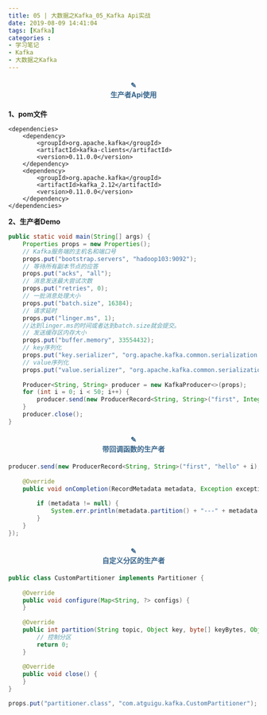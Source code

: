 ```yaml
---
title: 05 | 大数据之Kafka_05_Kafka Api实战
date: 2019-08-09 14:41:04
tags: [Kafka]
categories :
- 学习笔记
- Kafka
- 大数据之Kafka
---
```


#### <center><font color = "#36648B">✎</font><br/><font color = "#36648B">生产者Api使用</font></center>
**1、pom文件**
```
<dependencies>
    <dependency>
        <groupId>org.apache.kafka</groupId>
        <artifactId>kafka-clients</artifactId>
        <version>0.11.0.0</version>
    </dependency>
    <dependency>
        <groupId>org.apache.kafka</groupId>
        <artifactId>kafka_2.12</artifactId>
        <version>0.11.0.0</version>
    </dependency>
</dependencies>
```

**2、生产者Demo**
```java
public static void main(String[] args) {
    Properties props = new Properties();
    // Kafka服务端的主机名和端口号
    props.put("bootstrap.servers", "hadoop103:9092");
    // 等待所有副本节点的应答
    props.put("acks", "all");
    // 消息发送最大尝试次数
    props.put("retries", 0);
    // 一批消息处理大小
    props.put("batch.size", 16384);
    // 请求延时
    props.put("linger.ms", 1);
    //达到linger.ms的时间或者达到batch.size就会提交。
    // 发送缓存区内存大小
    props.put("buffer.memory", 33554432);
    // key序列化
    props.put("key.serializer", "org.apache.kafka.common.serialization.StringSerializer");
    // value序列化
    props.put("value.serializer", "org.apache.kafka.common.serialization.StringSerializer");
     
    Producer<String, String> producer = new KafkaProducer<>(props);
    for (int i = 0; i < 50; i++) {
        producer.send(new ProducerRecord<String, String>("first", Integer.toString(i), "hello world-" + i));
    }
    producer.close();
}
```


#### <center><font color = "#36648B">✎</font><br/><font color = "#36648B">带回调函数的生产者</font></center>
```java
producer.send(new ProducerRecord<String, String>("first", "hello" + i), new Callback() {
 
    @Override
    public void onCompletion(RecordMetadata metadata, Exception exception) {
     
        if (metadata != null) {
            System.err.println(metadata.partition() + "---" + metadata.offset());
        }
    }
});
```

#### <center><font color = "#36648B">✎</font><br/><font color = "#36648B">自定义分区的生产者</font></center>
```java
public class CustomPartitioner implements Partitioner {
 
    @Override
    public void configure(Map<String, ?> configs) {
    }
     
    @Override
    public int partition(String topic, Object key, byte[] keyBytes, Object value, byte[] valueBytes, Cluster cluster) {
        // 控制分区
        return 0;
    }
     
    @Override
    public void close() {
    }
}
```

```java
props.put("partitioner.class", "com.atguigu.kafka.CustomPartitioner");
```